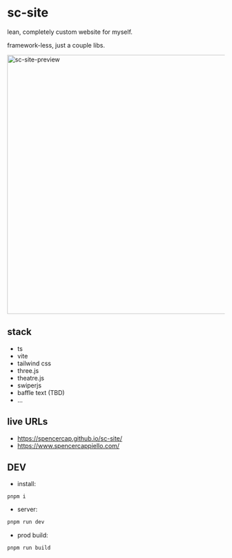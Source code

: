 # sc-site
lean, completely custom website for myself. 

framework-less, just a couple libs.

<img width="600" alt="sc-site-preview" src="https://github.com/user-attachments/assets/28c2f7bf-5bf6-4109-aede-85257e9ede9b" />

## stack 
- ts
- vite
- tailwind css
- three.js
- theatre.js
- swiperjs
- baffle text (TBD)
- ...


## live URLs
- https://spencercap.github.io/sc-site/
- https://www.spencercappiello.com/ 


## DEV

- install:
```
pnpm i
```

- server:

```bash
pnpm run dev
```

- prod build:

```bash
pnpm run build
```
